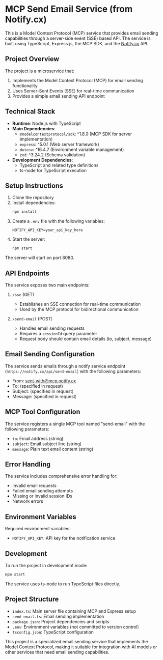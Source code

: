 # MCP Send Email Service (from Notify.cx)

This is a Model Context Protocol (MCP) service that provides email sending capabilities through a server-side event (SSE) based API. The service is built using TypeScript, Express.js, the MCP SDK, and the [Notify.cx](https://notify.cx) API.

## Project Overview

The project is a microservice that:

1. Implements the Model Context Protocol (MCP) for email sending functionality
2. Uses Server-Sent Events (SSE) for real-time communication
3. Provides a simple email sending API endpoint

## Technical Stack

- **Runtime**: Node.js with TypeScript
- **Main Dependencies**:
  - `@modelcontextprotocol/sdk`: ^1.8.0 (MCP SDK for server implementation)
  - `express`: ^5.0.1 (Web server framework)
  - `dotenv`: ^16.4.7 (Environment variable management)
  - `zod`: ^3.24.2 (Schema validation)
- **Development Dependencies**:
  - TypeScript and related type definitions
  - ts-node for TypeScript execution

## Setup Instructions

1. Clone the repository
2. Install dependencies:
   ```bash
   npm install
   ```
3. Create a `.env` file with the following variables:
   ```
   NOTIFY_API_KEY=your_api_key_here
   ```
4. Start the server:
   ```bash
   npm start
   ```

The server will start on port 8080.

## API Endpoints

The service exposes two main endpoints:

1. `/sse` (GET)

   - Establishes an SSE connection for real-time communication
   - Used by the MCP protocol for bidirectional communication

2. `/send-email` (POST)
   - Handles email sending requests
   - Requires a `sessionId` query parameter
   - Request body should contain email details (to, subject, message)

## Email Sending Configuration

The service sends emails through a notify service endpoint (`https://notify.cx/api/send-email`) with the following parameters:

- From: sent-with@mcp.notify.cx
- To: (specified in request)
- Subject: (specified in request)
- Message: (specified in request)

## MCP Tool Configuration

The service registers a single MCP tool named "send-email" with the following parameters:

- `to`: Email address (string)
- `subject`: Email subject line (string)
- `message`: Plain text email content (string)

## Error Handling

The service includes comprehensive error handling for:

- Invalid email requests
- Failed email sending attempts
- Missing or invalid session IDs
- Network errors

## Environment Variables

Required environment variables:

- `NOTIFY_API_KEY`: API key for the notification service

## Development

To run the project in development mode:

```bash
npm start
```

The service uses ts-node to run TypeScript files directly.

## Project Structure

- `index.ts`: Main server file containing MCP and Express setup
- `send-email.ts`: Email sending implementation
- `package.json`: Project dependencies and scripts
- `.env`: Environment variables (not committed to version control)
- `tsconfig.json`: TypeScript configuration

This project is a specialized email sending service that implements the Model Context Protocol, making it suitable for integration with AI models or other services that need email sending capabilities.
